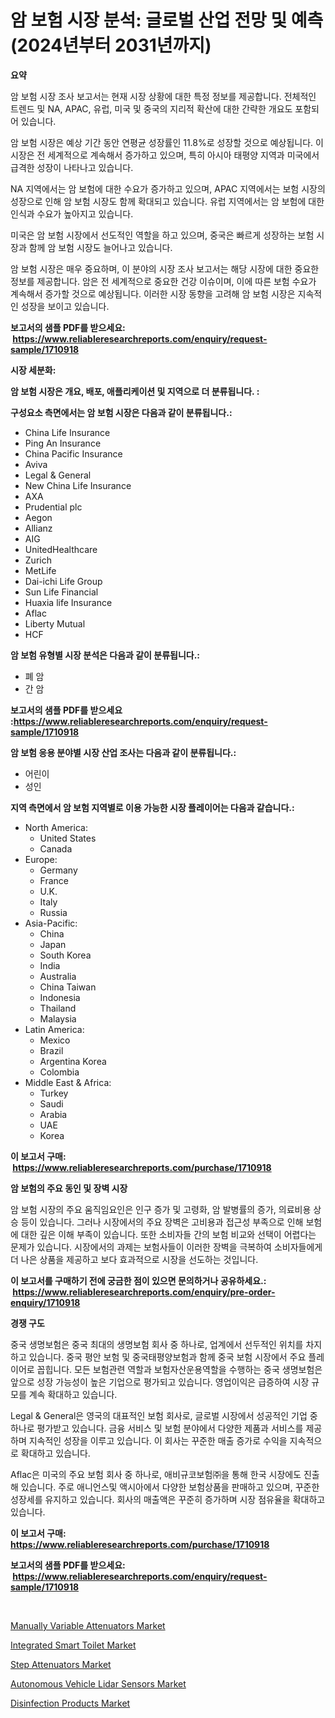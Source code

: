 <p><h1>암 보험 시장 분석: 글로벌 산업 전망 및 예측 (2024년부터 2031년까지)</h1></p><p><strong>요약</strong></p>
<p><p>암 보험 시장 조사 보고서는 현재 시장 상황에 대한 특정 정보를 제공합니다. 전체적인 트렌드 및 NA, APAC, 유럽, 미국 및 중국의 지리적 확산에 대한 간략한 개요도 포함되어 있습니다. </p><p>암 보험 시장은 예상 기간 동안 연평균 성장률인 11.8%로 성장할 것으로 예상됩니다. 이 시장은 전 세계적으로 계속해서 증가하고 있으며, 특히 아시아 태평양 지역과 미국에서 급격한 성장이 나타나고 있습니다. </p><p>NA 지역에서는 암 보험에 대한 수요가 증가하고 있으며, APAC 지역에서는 보험 시장의 성장으로 인해 암 보험 시장도 함께 확대되고 있습니다. 유럽 지역에서는 암 보험에 대한 인식과 수요가 높아지고 있습니다. </p><p>미국은 암 보험 시장에서 선도적인 역할을 하고 있으며, 중국은 빠르게 성장하는 보험 시장과 함께 암 보험 시장도 늘어나고 있습니다. </p><p>암 보험 시장은 매우 중요하며, 이 분야의 시장 조사 보고서는 해당 시장에 대한 중요한 정보를 제공합니다. 암은 전 세계적으로 중요한 건강 이슈이며, 이에 따른 보험 수요가 계속해서 증가할 것으로 예상됩니다. 이러한 시장 동향을 고려해 암 보험 시장은 지속적인 성장을 보이고 있습니다.</p></p>
<p><strong>보고서의 샘플 PDF를 받으세요: &nbsp;<a href="https://www.reliableresearchreports.com/enquiry/request-sample/1710918">https://www.reliableresearchreports.com/enquiry/request-sample/1710918</a></strong></p>
<p><strong>시장 세분화:</strong></p>
<p><strong> 암 보험 시장은 개요, 배포, 애플리케이션 및 지역으로 더 분류됩니다. :</strong></p>
<p><strong>구성요소 측면에서는 암 보험 시장은 다음과 같이 분류됩니다.:</strong></p>
<p><ul><li>China Life Insurance</li><li>Ping An Insurance</li><li>China Pacific Insurance</li><li>Aviva</li><li>Legal & General</li><li>New China Life Insurance</li><li>AXA</li><li>Prudential plc</li><li>Aegon</li><li>Allianz</li><li>AIG</li><li>UnitedHealthcare</li><li>Zurich</li><li>MetLife</li><li>Dai-ichi Life Group</li><li>Sun Life Financial</li><li>Huaxia life Insurance</li><li>Aflac</li><li>Liberty Mutual</li><li>HCF</li></ul></p>
<p><strong> 암 보험 유형별 시장 분석은 다음과 같이 분류됩니다.:</strong></p>
<p><ul><li>폐 암</li><li>간 암</li></ul></p>
<p><strong>보고서의 샘플 PDF를 받으세요 :<a href="https://www.reliableresearchreports.com/enquiry/request-sample/1710918">https://www.reliableresearchreports.com/enquiry/request-sample/1710918</a></strong></p>
<p><strong> 암 보험 응용 분야별 시장 산업 조사는 다음과 같이 분류됩니다.:</strong></p>
<p><ul><li>어린이</li><li>성인</li></ul></p>
<p><strong>지역 측면에서 암 보험 지역별로 이용 가능한 시장 플레이어는 다음과 같습니다.:</strong></p>
<p><ul>
    <li>
        North America:
        <ul>
            <li>United States</li>
            <li>Canada</li>
        </ul>
    </li>
    <li>
        Europe:
        <ul>
            <li>Germany</li>
            <li>France</li>
            <li>U.K.</li>
            <li>Italy</li>
            <li>Russia</li>
        </ul>
    </li>
    <li>
        Asia-Pacific:
        <ul>
            <li>China</li>
            <li>Japan</li>
            <li>South Korea</li>
            <li>India</li>
            <li>Australia</li>
            <li>China Taiwan</li>
            <li>Indonesia</li>
            <li>Thailand</li>
            <li>Malaysia</li>
        </ul>
    </li>
    <li>
        Latin America:
        <ul>
            <li>Mexico</li>
            <li>Brazil</li>
            <li>Argentina Korea</li>
            <li>Colombia</li>
        </ul>
    </li>
    <li>
        Middle East & Africa:
        <ul>
            <li>Turkey</li>
            <li>Saudi</li>
            <li>Arabia</li>
            <li>UAE</li>
            <li>Korea</li>
        </ul>
    </li>
    </ul></p>
<p><strong>이 보고서 구매: &nbsp;<a href="https://www.reliableresearchreports.com/purchase/1710918">https://www.reliableresearchreports.com/purchase/1710918</a></strong></p>
<p><strong>암 보험의 주요 동인 및 장벽 시장</strong></p>
<p><p>암 보험 시장의 주요 움직임요인은 인구 증가 및 고령화, 암 발병률의 증가, 의료비용 상승 등이 있습니다. 그러나 시장에서의 주요 장벽은 고비용과 접근성 부족으로 인해 보험에 대한 깊은 이해 부족이 있습니다. 또한 소비자들 간의 보험 비교와 선택이 어렵다는 문제가 있습니다. 시장에서의 과제는 보험사들이 이러한 장벽을 극복하여 소비자들에게 더 나은 상품을 제공하고 보다 효과적으로 시장을 선도하는 것입니다.</p></p>
<p><strong>이 보고서를 구매하기 전에 궁금한 점이 있으면 문의하거나 공유하세요.: &nbsp;<a href="https://www.reliableresearchreports.com/enquiry/pre-order-enquiry/1710918">https://www.reliableresearchreports.com/enquiry/pre-order-enquiry/1710918</a></strong></p>
<p><strong>경쟁 구도</strong></p>
<p><p>중국 생명보험은 중국 최대의 생명보험 회사 중 하나로, 업계에서 선두적인 위치를 차지하고 있습니다. 중국 평안 보험 및 중국태평양보험과 함께 중국 보험 시장에서 주요 플레이어로 꼽힙니다. 모든 보험관련 역할과 보험자산운용역할을 수행하는 중국 생명보험은 앞으로 성장 가능성이 높은 기업으로 평가되고 있습니다. 영업이익은 급증하여 시장 규모를 계속 확대하고 있습니다.</p><p>Legal & General은 영국의 대표적인 보험 회사로, 글로벌 시장에서 성공적인 기업 중 하나로 평가받고 있습니다. 금융 서비스 및 보험 분야에서 다양한 제품과 서비스를 제공하며 지속적인 성장을 이루고 있습니다. 이 회사는 꾸준한 매출 증가로 수익을 지속적으로 확대하고 있습니다.</p><p>Aflac은 미국의 주요 보험 회사 중 하나로, 애비규코보험㈜을 통해 한국 시장에도 진출해 있습니다. 주로 애니언스및 액시아에서 다양한 보험상품을 판매하고 있으며, 꾸준한 성장세를 유지하고 있습니다. 회사의 매출액은 꾸준히 증가하며 시장 점유율을 확대하고 있습니다.</p></p>
<p><strong>이 보고서 구매: &nbsp; <a href="https://www.reliableresearchreports.com/purchase/1710918">https://www.reliableresearchreports.com/purchase/1710918</a></strong></p>
<p><strong>보고서의 샘플 PDF를 받으세요: &nbsp;<a href="https://www.reliableresearchreports.com/enquiry/request-sample/1710918">https://www.reliableresearchreports.com/enquiry/request-sample/1710918</a></strong><strong></strong></p>
<p>&nbsp;</p>
<p><p><a href="https://github.com/mahnoor2003/Market-Research-Report-List-3/blob/main/manually-variable-attenuators-market.md">Manually Variable Attenuators Market</a></p><p><a href="https://issuu.com/reportprime-2/docs/integrated-smart-toilet-market-size-2030.pptx">Integrated Smart Toilet Market</a></p><p><a href="https://github.com/BryceTownsendr/Market-Research-Report-List-3/blob/main/step-attenuators-market.md">Step Attenuators Market</a></p><p><a href="https://thundering-castanet-c65.notion.site/Autonomous-Vehicle-Lidar-Sensors-Market-Furnish-Information-about-Market-Size-Market-Share-Market--62f2c8c9486b407a84a73b657c53ef99">Autonomous Vehicle Lidar Sensors Market</a></p><p><a href="https://view.publitas.com/reportprime-1/disinfection-products-market-research-report-provides-thorough-industry-overview-which-offers-an-in-depth-analysis-of-product-trends-and-new-market-divisions/">Disinfection Products Market</a></p></p>